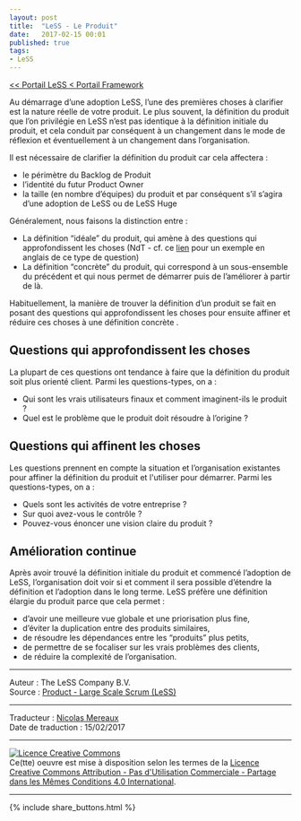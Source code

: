 ```yaml
---
layout: post
title:  "LeSS - Le Produit"
date:   2017-02-15 00:01
published: true
tags:
- LeSS
---
```


[<< Portail LeSS < Portail Framework](http://www.les-traducteurs-agiles.org/2016/12/28/less-portail-framework.html)

Au démarrage d’une adoption LeSS, l’une des premières choses à clarifier est la nature réelle de votre produit. Le plus souvent, la définition du produit que l’on privilégie en LeSS n’est pas identique à la définition initiale du produit, et cela conduit par conséquent à un changement dans le mode de réflexion et éventuellement à un changement dans l’organisation.

Il est nécessaire de clarifier la définition du produit car cela affectera :

* le périmètre du Backlog de Produit
* l’identité du futur Product Owner
* la taille (en nombre d’équipes) du produit et par conséquent s’il s’agira d’une adoption de LeSS ou de LeSS Huge


Généralement, nous faisons la distinction entre :

* La définition “idéale” du produit, qui amène à des questions qui approfondissent les choses (NdT - cf. ce [lien](http://www.cetla.howard.edu/teaching_strategies/facilitating_small_groups/docs/Ask%20questions%20rather%20than%20make%20statements.pdf) pour un exemple en anglais de ce type de question)
* La définition “concrète” du produit, qui correspond à un sous-ensemble du précédent et qui nous permet de démarrer puis de l’améliorer à partir de là.


Habituellement, la manière de trouver la définition d’un produit se fait en posant des questions qui approfondissent les choses pour ensuite affiner et réduire ces choses à une définition concrète .

## Questions qui approfondissent les choses

La plupart de ces questions ont tendance à faire que la définition du produit soit plus orienté client. Parmi les questions-types, on a :

* Qui sont les vrais utilisateurs finaux et comment imaginent-ils le produit ?
* Quel est le problème que le produit doit résoudre à l’origine ?


## Questions qui affinent les choses

Les questions prennent en compte la situation et l’organisation existantes pour affiner la définition du produit et l'utiliser pour démarrer. Parmi les questions-types, on a :

* Quels sont les activités de votre entreprise ?
* Sur quoi avez-vous le contrôle ?
* Pouvez-vous énoncer une vision claire du produit ?


## Amélioration continue

Après avoir trouvé la définition initiale du produit et commencé l’adoption de LeSS, l’organisation doit voir si et comment il sera possible d’étendre la définition et l’adoption dans le long terme. LeSS préfère une définition élargie du produit parce que cela permet :

* d’avoir une meilleure vue globale et une priorisation plus fine,
* d’éviter la duplication entre des produits similaires,
* de résoudre les dépendances entre les “produits” plus petits,
* de permettre de se focaliser sur les vrais problèmes des clients,
* de réduire la complexité de l’organisation.


---
Auteur : The LeSS Company B.V.    
Source : [Product - Large Scale Scrum (LeSS)](http://less.works/less/framework/product.html)  

---
Traducteur : [Nicolas Mereaux](http://www.les-traducteurs-agiles.org/traducteurs/)  
Date de traduction : 15/02/2017  

---

<a rel="license" href="http://creativecommons.org/licenses/by-nc-sa/4.0/"><img alt="Licence Creative Commons" style="border-width:0" src="http://i.creativecommons.org/l/by-nc-sa/4.0/88x31.png" /></a><br />Ce(tte) oeuvre est mise à disposition selon les termes de la <a rel="license" href="http://creativecommons.org/licenses/by-nc-sa/4.0/">Licence Creative Commons Attribution - Pas d'Utilisation Commerciale - Partage dans les Mêmes Conditions 4.0 International</a>.

---

{% include share_buttons.html %}
